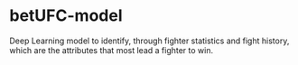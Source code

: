 # betUFC-model
Deep Learning model to identify, through fighter statistics and fight history, which are the attributes that most lead a fighter to win.
